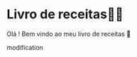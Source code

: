 # Livro de receitas:man_cook:

Olá ! Bem vindo ao meu livro de receitas :call_me_hand:

modification
